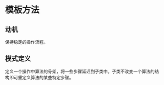 # 模板方法  

## 动机  

保持稳定的操作流程。  

## 模式定义  

定义一个操作中算法的骨架，将一些步骤延迟到子类中。子类不改变一个算法的结构即可重定义算法的某些特定步骤。  


